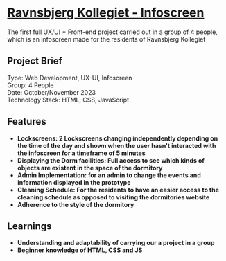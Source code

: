# [Ravnsbjerg Kollegiet - Infoscreen](http://ravnsbjerg.bendev.dk/)
The first full UX/UI + Front-end project carried out in a group of 4 people, which is an infoscreen made for the residents of Ravnsbjerg Kollegiet

<h2>Project Brief</h2>
Type: Web Development, UX-UI, Infoscreen <br>
Group: 4 People <br>
Date: October/November 2023 <br>
Technology Stack: HTML, CSS, JavaScript <br>

<h2>Features</h2>
<ul>
    <li><strong>Lockscreens: 2 Lockscreens changing independently depending on the time of the day and shown when the user hasn't interacted with the infoscreen for a timeframe of 5 minutes</strong></li>
    <li><strong>Displaying the Dorm facilities: Full access to see which kinds of objects are existent in the space of the dormitory</strong></li>
    <li><strong>Admin Implementation: for an admin to change the events and information displayed in the prototype</strong></li>
    <li><strong>Cleaning Schedule: For the residents to have an easier access to the cleaning schedule as opposed to visiting the dormitories website</strong></li>
    <li><strong>Adherence to the style of the dormitory</strong></li>
</ul>

<h2>Learnings</h2>
<ul>
    <li><strong> Understanding and adaptability of carrying our a project in a group</strong></li>
    <li><strong>Beginner knowledge of HTML, CSS and JS</strong></li>
    
</ul>
